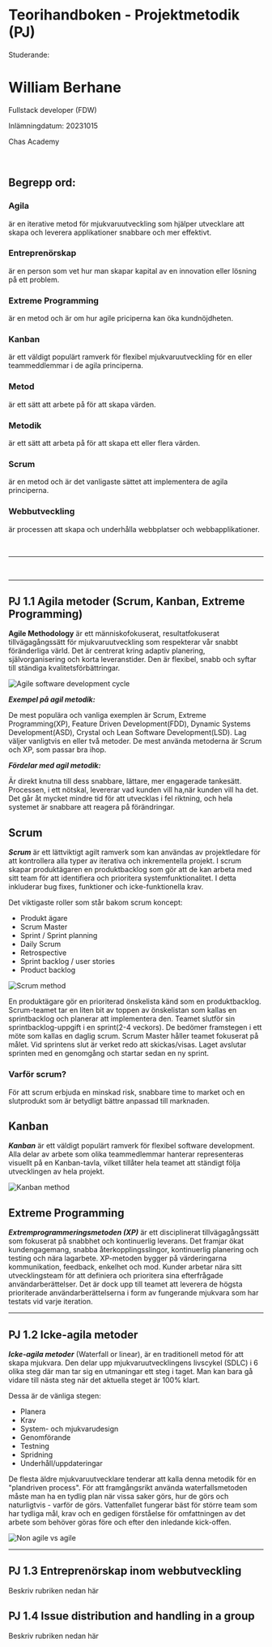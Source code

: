# Teorihandboken - Projektmetodik (PJ)
Studerande: 
# William Berhane 

Fullstack developer (FDW)

Inlämningdatum: 20231015

Chas Academy 

<br>

## Begrepp ord:
### Agila

 är en iterative metod för mjukvaruutveckling som hjälper utvecklare att skapa och leverera applikationer snabbare och mer effektivt.

### Entreprenörskap

är en person som vet hur man skapar kapital av en innovation eller lösning på ett problem.

### Extreme Programming 

är en metod och är om hur agile priciperna kan öka kundnöjdheten.

### Kanban 

är ett väldigt populärt ramverk för flexibel mjukvaruutveckling för en eller teammeddlemmar i de agila principerna.

### Metod

är ett sätt att arbete på för att skapa värden.

### Metodik

är ett sätt att arbeta på för att skapa ett eller flera värden.

### Scrum 

är en metod och är det vanligaste sättet att implementera de agila principerna.

### Webbutveckling

är processen att skapa och underhålla webbplatser och webbapplikationer.

<br><hr>

<br><hr>

## PJ 1.1 Agila metoder (Scrum, Kanban, Extreme Programming)

**Agile Methodology** är ett människofokuserat, resultatfokuserat tillvägagångssätt 
för mjukvaruutveckling som respekterar vår snabbt föränderliga värld. Det är centrerat 
kring adaptiv planering, självorganisering och korta leveranstider. Den är flexibel, 
snabb och syftar till ständiga kvalitetsförbättringar. <br>

![Agile software development cycle](agsdc-1.png)

***Exempel på agil metodik:***

De mest populära och vanliga exemplen är Scrum, Extreme Programming(XP), Feature Driven 
Development(FDD), Dynamic Systems Development(ASD), Crystal och Lean Software Development(LSD). 
Lag väljer vanligtvis en eller två metoder. De mest använda metoderna är Scrum och XP, som passar 
bra ihop. <br> 

***Fördelar med agil metodik:***

Är direkt knutna till dess snabbare, lättare, mer engagerade tankesätt. Processen, i ett nötskal, 
levererar vad kunden vill ha,när kunden vill ha det. Det går åt mycket mindre tid för att utvecklas 
i fel riktning, och hela systemet är snabbare att reagera på förändringar.

## Scrum

***Scrum*** är ett lättviktigt agilt ramverk som kan användas av projektledare för att kontrollera 
alla typer av iterativa och inkrementella projekt. I scrum skapar produktägaren en produktbacklog som 
gör att de kan arbeta med sitt team för att identifiera och prioritera systemfunktionalitet. I detta 
inkluderar bug fixes, funktioner och icke-funktionella krav.

Det viktigaste roller som står bakom scrum koncept:
- Produkt ägare
- Scrum Master
- Sprint / Sprint planning
- Daily Scrum 
- Retrospective 
- Sprint backlog / user stories
- Product backlog

![Scrum method](scrum.png)

En produktägare gör en prioriterad önskelista känd som en produktbacklog. Scrum-teamet tar en liten bit av 
toppen av önskelistan som kallas en sprintbacklog och planerar att implementera den. Teamet slutför sin 
sprintbacklog-uppgift i en sprint(2-4 veckors). De bedömer framstegen i ett möte som kallas en daglig scrum. 
Scrum Master håller teamet fokuserat på målet. Vid sprintens slut är verket redo att skickas/visas.  Laget 
avslutar sprinten med en genomgång och startar sedan en ny sprint.

### Varför scrum? 

För att scrum erbjuda en minskad risk, snabbare time to market och en slutprodukt som är betydligt bättre 
anpassad till marknaden.

## Kanban 

***Kanban*** är ett väldigt populärt ramverk för flexibel software development. Alla delar av arbete som 
olika teammedlemmar hanterar representeras visuellt på en Kanban-tavla, vilket tillåter hela teamet att 
ständigt följa utvecklingen av hela projekt.

![Kanban method](kanban.png)



## Extreme Programming 

***Extremprogrammeringsmetoden (XP)*** är ett disciplinerat tillvägagångssätt som fokuserat på snabbhet 
och kontinuerlig leverans. Det framjar ökat kundengagemang, snabba återkopplingsslingor, kontinuerlig 
planering och testing och nära lagarbete. XP-metoden bygger på värderingarna kommunikation, feedback, 
enkelhet och mod. Kunder arbetar nära sitt utvecklingsteam för att definiera och prioritera sina efterfrågade 
användarberättelser. Det är dock upp till teamet att leverera de högsta prioriterade användarberättelserna 
i form av fungerande mjukvara som har testats vid varje iteration.

<hr>

## PJ 1.2 Icke-agila metoder

***Icke-agila metoder*** (Waterfall or linear), är en traditionell metod för att skapa mjukvara. Den delar upp 
mjukvaruutvecklingens livscykel (SDLC) i 6 olika steg där man tar sig en utmaningar ett steg i taget. Man kan 
bara gå vidare till nästa steg när det aktuella steget är 100% klart. <br>

Dessa är de vänliga stegen: <br>

- Planera 
- Krav 
- System- och mjukvarudesign 
- Genomförande 
- Testning
- Spridning
- Underhåll/uppdateringar <br>

De flesta äldre mjukvaruutvecklare tenderar att kalla denna metodik för en "plandriven process". För att 
framgångsrikt använda waterfallsmetoden måste man ha en tydlig plan när vissa saker görs, hur de görs och 
naturligtvis - varför de görs. Vattenfallet fungerar bäst för större team som har tydliga mål, krav och en 
gedigen förståelse för omfattningen av det arbete som behöver göras före och efter den inledande kick-offen.

![Non agile vs agile](NvAg.png)

<hr>

## PJ 1.3 Entreprenörskap inom webbutveckling
Beskriv rubriken nedan här

## PJ 1.4 Issue distribution and handling in a group
Beskriv rubriken nedan här
